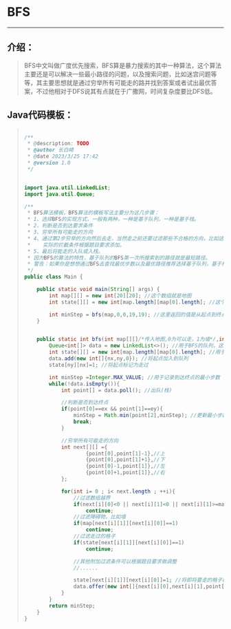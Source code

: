 # BFS

---

## 介绍：

> BFS中文叫做广度优先搜索，BFS算是暴力搜索的其中一种算法，这个算法主要还是可以解决一些最小路径的问题，以及搜索问题，比如迷宫问题等等，其主要思想就是通过穷举所有可能走的路并找到答案或者试出最优答案，不过他相对于DFS说其有点就在于广撒网，时间复杂度要比DFS低。

## Java代码模板：

> ```java
> 
> /**
>  * @description: TODO
>  * @author 长白崎
>  * @date 2023/3/25 17:42
>  * @version 1.0
>  */
> 
> 
> import java.util.LinkedList;
> import java.util.Queue;
> 
> /**
>  * BFS算法模板，BFS算法的模板写法主要分为这几步骤：
>  * 1、选择BFS的实现方式，一般有两种，一种是基于队列，一种是基于栈。
>  * 2、判断是否到达要求条件
>  * 3、穷举所有可能走的方向
>  * 4、通过第2步穷举的方向然后去走，当然走之前还要过滤那些不合格的方向，比如这这个方向的下一步走过了，不能再走了，或者这个方向的下一步有墙也不能走等，
>  *    实际的拦截条件根据题目要求添加。
>  * 5、最后将能走的入队或入栈。
>  * 因为BFS的算法的特性，基于队列的BFS第一次所搜索到的路径就是最短路径。
>  * 警告：如果你是想想通过BFS去查找最优步数以及最优路径推荐选择基于队列，基于栈可能出毛病。
>  */
> public class Main {
> 
>     public static void main(String[] args) {
>         int map[][] = new int[20][20]; //这个数组就是地图
>         int state[][] = new int[map.length][map[0].length]; //这个数组充当标记走过的路的数组
> 
>         int minStep = bfs(map,0,0,19,19); //这里返回的值是从起点到终点的最小步数
>     }
> 
> 
>     public static int bfs(int map[][]/*传入地图,0为可以走，1为墙*/,int nx/*起点x坐标*/,int ny/*起点的y坐标*/,int ex/*终点的x坐标*/,int ey/*终点的y坐标*/){
>         Queue<int[]> data = new LinkedList<>(); //用于BFS的队列，这里也可以改成栈
>         int state[][] = new int[map.length][map[0].length]; //用于记录走过状态的数组，0为未走过，1为走过
>         data.add(new int[]{nx,ny,0}); //将起点加入到队列
>         state[ny][nx]=1; //将起点标记为走过
> 
>         int minStep =Integer.MAX_VALUE; //用于记录到达终点的最小步数
>         while(!data.isEmpty()){
>             int point[] = data.poll(); //出队(栈)
> 
>             //判断是否到达终点
>             if(point[0]==ex && point[1]==ey){
>                 minStep = Math.min(point[2],minStep); //更新最小步数
>                 break;
>             }
> 
>             //穷举所有可能走的方向
>             int next[][] ={
>                     {point[0],point[1]-1},//上
>                     {point[0],point[1]+1},//下
>                     {point[0]-1,point[1]},//左
>                     {point[0]+1,point[1]},//右
>             };
> 
>             for(int i= 0 ; i< next.length ; ++i){
>                 //过滤数组越界
>                 if(next[i][0]<0 || next[i][1]<0 || next[i][1]>=map.length || next[i][0]>=map[0].length)
>                     continue;
>                 //过滤障碍物，比如墙
>                 if(map[next[i][1]][next[i][0]]==1)
>                     continue;
>                 //过滤走过的格子
>                 if(state[next[i][1]][next[i][0]]==1)
>                     continue;
> 
>                 //其他附加过滤条件可以根据题目要求做调整
>                 //......
> 
>                 state[next[i][1]][next[i][0]]=1; //将即将要走的格子标记为走过
>                 data.offer(new int[]{next[i][0],next[i][1],point[2]+1}); //将要走的格子加入到队列
>             }
>         }
>         return minStep;
>     }
> }
> ```